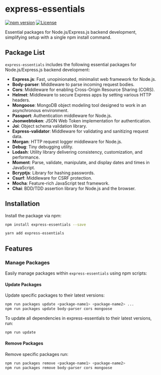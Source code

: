 # express-essentials

[![npm version](https://img.shields.io/npm/v/express-essentials.svg?style=flat-square)](https://www.npmjs.com/package/express-essentials)
[![License](https://img.shields.io/npm/l/express-essentials.svg?style=flat-square)](https://github.com/me-ruhin/express-essentials/blob/main/LICENSE)

Essential packages for Node.js/Express.js backend development, simplifying setup with a single npm install command.

## Package List

`express-essentials` includes the following essential packages for Node.js/Express.js backend development:

- **Express.js**: Fast, unopinionated, minimalist web framework for Node.js.
- **Body-parser**: Middleware to parse incoming request bodies.
- **Cors**: Middleware for enabling Cross-Origin Resource Sharing (CORS).
- **Helmet**: Middleware to secure Express apps by setting various HTTP headers.
- **Mongoose**: MongoDB object modeling tool designed to work in an asynchronous environment.
- **Passport**: Authentication middleware for Node.js.
- **Jsonwebtoken**: JSON Web Token implementation for authentication.
- **Joi**: Object schema validation library.
- **Express-validator**: Middleware for validating and sanitizing request data.
- **Morgan**: HTTP request logger middleware for Node.js.
- **Debug**: Tiny debugging utility.
- **Lodash**: Utility library delivering consistency, customization, and performance.
- **Moment**: Parse, validate, manipulate, and display dates and times in JavaScript.
- **Bcryptjs**: Library for hashing passwords.
- **Csurf**: Middleware for CSRF protection.
- **Mocha**: Feature-rich JavaScript test framework.
- **Chai**: BDD/TDD assertion library for Node.js and the browser.

## Installation

Install the package via npm:

```bash
npm install express-essentials --save
```


```bash
yarn add express-essentials
```
## Features

### Manage Packages

Easily manage packages within `express-essentials` using npm scripts:

#### Update Packages

Update specific packages to their latest versions:

```bash
npm run packages update <package-name1> <package-name2> ...
npm run packages update body-parser cors mongoose
```


To update all dependencies in express-essentials to their latest versions, run:

```bash
npm run update
```



#### Remove Packages

Remove specific packages run:

```bash
npm run packages remove <package-name1> <package-name2> 
npm run packages remove body-parser cors mongoose

```
